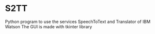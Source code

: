 # S2TT
Python program to use the services SpeechToText and Translator of IBM Watson
The GUI is made with tkinter library
